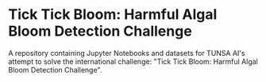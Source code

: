 # Tick Tick Bloom: Harmful Algal Bloom Detection Challenge
A repository containing Jupyter Notebooks and datasets for TUNSA AI's attempt to solve the international challenge: "Tick Tick Bloom: Harmful Algal Bloom Detection Challenge".
